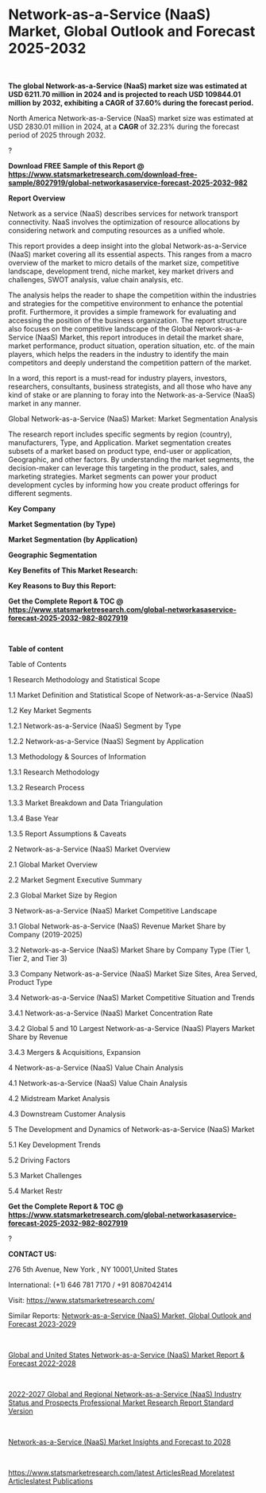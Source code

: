 <h1>Network-as-a-Service (NaaS) Market, Global Outlook and Forecast 2025-2032</h1><br/><p><strong>The global Network-as-a-Service (NaaS) market size was estimated at USD 6211.70 million in 2024 and is projected to reach USD 109844.01 million by 2032, exhibiting a <strong>CAGR</strong> of 37.60% during the forecast period.</strong></p>
 
 
 
 <p>North America Network-as-a-Service (NaaS) market size was estimated at USD 2830.01 million in 2024, at a <strong>CAGR</strong> of 32.23% during the forecast period of 2025 through 2032.</p>
 
 
 
 <p>? </p>
 
 
 
 <p><strong>Download FREE Sample of this Report @ <a href="https://www.statsmarketresearch.com/download-free-sample/8027919/global-networkasaservice-forecast-2025-2032-982">https://www.statsmarketresearch.com/download-free-sample/8027919/global-networkasaservice-forecast-2025-2032-982</a></strong></p>
 
 
 
 <p><strong>Report Overview</strong></p>
 
 
 
 <p>Network as a service (NaaS) describes services for network transport connectivity. NaaS involves the optimization of resource allocations by considering network and computing resources as a unified whole.</p>
 
 
 
 <p>This report provides a deep insight into the global Network-as-a-Service (NaaS) market covering all its essential aspects. This ranges from a macro overview of the market to micro details of the market size, competitive landscape, development trend, niche market, key market drivers and challenges, SWOT analysis, value chain analysis, etc.</p>
 
 
 
 <p>The analysis helps the reader to shape the competition within the industries and strategies for the competitive environment to enhance the potential profit. Furthermore, it provides a simple framework for evaluating and accessing the position of the business organization. The report structure also focuses on the competitive landscape of the Global Network-as-a-Service (NaaS) Market, this report introduces in detail the market share, market performance, product situation, operation situation, etc. of the main players, which helps the readers in the industry to identify the main competitors and deeply understand the competition pattern of the market.</p>
 
 
 
 <p>In a word, this report is a must-read for industry players, investors, researchers, consultants, business strategists, and all those who have any kind of stake or are planning to foray into the Network-as-a-Service (NaaS) market in any manner.</p>
 
 
 
 <p>Global Network-as-a-Service (NaaS) Market: Market Segmentation Analysis</p>
 
 
 
 <p>The research report includes specific segments by region (country), manufacturers, Type, and Application. Market segmentation creates subsets of a market based on product type, end-user or application, Geographic, and other factors. By understanding the market segments, the decision-maker can leverage this targeting in the product, sales, and marketing strategies. Market segments can power your product development cycles by informing how you create product offerings for different segments.</p>
 
 
 
 <p><strong>Key Company</strong></p>
 
 
 
 <p><strong>Market Segmentation (by Type)</strong></p>
 
 
 
 <p><strong>Market Segmentation (<strong>by Application</strong>)</strong></p>
 
 
 
 <p><strong>Geographic Segmentation</strong></p>
 
 
 
 <p><strong>Key Benefits of This Market Research:</strong></p>
 
 
 
 <p><strong>Key <strong>Reasons to Buy</strong> this Report:</strong></p>
 
 
 
 <div><b>Get the Complete Report & TOC @ <a href="https://www.statsmarketresearch.com/global-networkasaservice-forecast-2025-2032-982-8027919">https://www.statsmarketresearch.com/global-networkasaservice-forecast-2025-2032-982-8027919</a></b></div>
 
 
 
 <p><br />
 
 <b>Table of content</b></p>
 
 
 
 <p>Table of Contents<br />
 
 1 Research Methodology and Statistical Scope<br />
 
 1.1 Market Definition and Statistical Scope of Network-as-a-Service (NaaS)<br />
 
 1.2 Key Market Segments<br />
 
 1.2.1 Network-as-a-Service (NaaS) Segment by Type<br />
 
 1.2.2 Network-as-a-Service (NaaS) Segment by Application<br />
 
 1.3 Methodology & Sources of Information<br />
 
 1.3.1 Research Methodology<br />
 
 1.3.2 Research Process<br />
 
 1.3.3 Market Breakdown and Data Triangulation<br />
 
 1.3.4 Base Year<br />
 
 1.3.5 Report Assumptions & Caveats<br />
 
 2 Network-as-a-Service (NaaS) Market Overview<br />
 
 2.1 Global Market Overview<br />
 
 2.2 Market Segment Executive Summary<br />
 
 2.3 Global Market Size by Region<br />
 
 3 Network-as-a-Service (NaaS) Market Competitive Landscape<br />
 
 3.1 Global Network-as-a-Service (NaaS) Revenue Market Share by Company (2019-2025)<br />
 
 3.2 Network-as-a-Service (NaaS) Market Share by Company Type (Tier 1, Tier 2, and Tier 3)<br />
 
 3.3 Company Network-as-a-Service (NaaS) Market Size Sites, Area Served, Product Type<br />
 
 3.4 Network-as-a-Service (NaaS) Market Competitive Situation and Trends<br />
 
 3.4.1 Network-as-a-Service (NaaS) Market Concentration Rate<br />
 
 3.4.2 Global 5 and 10 Largest Network-as-a-Service (NaaS) Players Market Share by Revenue<br />
 
 3.4.3 Mergers & Acquisitions, Expansion<br />
 
 4 Network-as-a-Service (NaaS) Value Chain Analysis<br />
 
 4.1 Network-as-a-Service (NaaS) Value Chain Analysis<br />
 
 4.2 Midstream Market Analysis<br />
 
 4.3 Downstream Customer Analysis<br />
 
 5 The Development and Dynamics of Network-as-a-Service (NaaS) Market<br />
 
 5.1 Key Development Trends<br />
 
 5.2 Driving Factors<br />
 
 5.3 Market Challenges<br />
 
 5.4 Market Restr</p>
 
 
 
 <div><b>Get the Complete Report & TOC @ <a href="https://www.statsmarketresearch.com/global-networkasaservice-forecast-2025-2032-982-8027919">https://www.statsmarketresearch.com/global-networkasaservice-forecast-2025-2032-982-8027919</a></b></div>
 
 
 
 <p>? </p>
 
 
 
 <p><b>CONTACT US:</b><br />
 
 276 5th Avenue, New York , NY 10001,United States<br />
 
 International: (+1) 646 781 7170 / +91 8087042414<br />
 
 Visit: <a href="https://www.statsmarketresearch.com/">https://www.statsmarketresearch.com/</a><br />
 
 Similar Reports: <a href="https://www.statsmarketresearch.com/global-networkasaservice-forecast-2025-2032-982-8027919">Network-as-a-Service (NaaS) Market, Global Outlook and Forecast 2023-2029</a><br />
 
 <br />
 
 <a href="https://www.statsmarketresearch.com/global-networkasaservice-forecast-2025-2032-982-8027919">Global and United States Network-as-a-Service (NaaS) Market Report & Forecast 2022-2028</a><br />
 
 <br />
 
 <a href="https://www.statsmarketresearch.com/global-networkasaservice-forecast-2025-2032-982-8027919">2022-2027 Global and Regional Network-as-a-Service (NaaS) Industry Status and Prospects Professional Market Research Report Standard Version</a><br />
 
 <br />
 
 <a href="https://www.statsmarketresearch.com/global-networkasaservice-forecast-2025-2032-982-8027919">Network-as-a-Service (NaaS) Market Insights and Forecast to 2028</a><br />
 
 <br />
 
 <a href="https://gyeongbokgung.com">https://www.statsmarketresearch.com/</a><a href="https://hallyeomaritime.com">latest Articles</a><a href="https://jingwansa.com">Read More</a><a href="https://nguoiviet.jp/">latest Articles</a><a href="https://www.intelmarketresearch.com/">latest Publications</a></p>